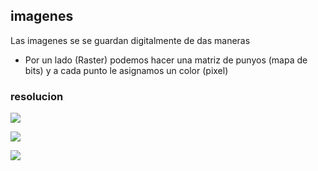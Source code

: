 



## imagenes 

Las imagenes se se guardan digitalmente de das maneras 

- Por un lado (Raster) podemos hacer una matriz de punyos (mapa de bits) y a cada punto le asignamos un color (pixel)

### resolucion 









![](file:///home/auxiliarinformatica/Escritorio/%C3%ADndice.jpeg)

![](file:///home/auxiliarinformatica/Escritorio/%C3%ADndice.png)

![](https://efacico.files.wordpress.com/2016/09/trump.gif?w=300)
 
